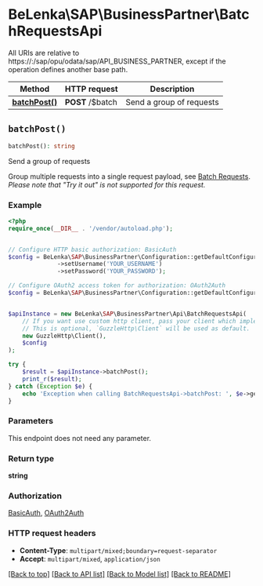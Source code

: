 # BeLenka\SAP\BusinessPartner\BatchRequestsApi

All URIs are relative to https://:/sap/opu/odata/sap/API_BUSINESS_PARTNER, except if the operation defines another base path.

| Method | HTTP request | Description |
| ------------- | ------------- | ------------- |
| [**batchPost()**](BatchRequestsApi.md#batchPost) | **POST** /$batch | Send a group of requests |


## `batchPost()`

```php
batchPost(): string
```

Send a group of requests

Group multiple requests into a single request payload, see [Batch Requests](https://help.sap.com/doc/5890d27be418427993fafa6722cdc03b/Cloud/en-US/OdataV2.pdf#page=152).  *Please note that \"Try it out\" is not supported for this request.*

### Example

```php
<?php
require_once(__DIR__ . '/vendor/autoload.php');


// Configure HTTP basic authorization: BasicAuth
$config = BeLenka\SAP\BusinessPartner\Configuration::getDefaultConfiguration()
              ->setUsername('YOUR_USERNAME')
              ->setPassword('YOUR_PASSWORD');

// Configure OAuth2 access token for authorization: OAuth2Auth
$config = BeLenka\SAP\BusinessPartner\Configuration::getDefaultConfiguration()->setAccessToken('YOUR_ACCESS_TOKEN');


$apiInstance = new BeLenka\SAP\BusinessPartner\Api\BatchRequestsApi(
    // If you want use custom http client, pass your client which implements `GuzzleHttp\ClientInterface`.
    // This is optional, `GuzzleHttp\Client` will be used as default.
    new GuzzleHttp\Client(),
    $config
);

try {
    $result = $apiInstance->batchPost();
    print_r($result);
} catch (Exception $e) {
    echo 'Exception when calling BatchRequestsApi->batchPost: ', $e->getMessage(), PHP_EOL;
}
```

### Parameters

This endpoint does not need any parameter.

### Return type

**string**

### Authorization

[BasicAuth](../../README.md#BasicAuth), [OAuth2Auth](../../README.md#OAuth2Auth)

### HTTP request headers

- **Content-Type**: `multipart/mixed;boundary=request-separator`
- **Accept**: `multipart/mixed`, `application/json`

[[Back to top]](#) [[Back to API list]](../../README.md#endpoints)
[[Back to Model list]](../../README.md#models)
[[Back to README]](../../README.md)
